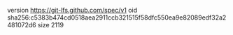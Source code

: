 version https://git-lfs.github.com/spec/v1
oid sha256:c5383b474cd0518aea2911ccb321515f58dfc550ea9e82089edf32a2481072d6
size 2119

